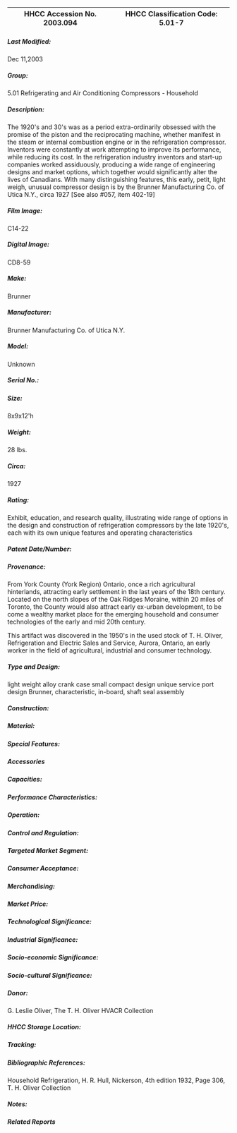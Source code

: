 | **HHCC Accession No. 2003.094** |**HHCC Classification Code:  5.01-7**|
| ----------- | ----------- |

##### Last Modified:
Dec 11,2003

##### Group:
5.01 Refrigerating and Air Conditioning Compressors - Household

##### Description:
The 1920's and 30's was as a period extra-ordinarily obsessed with the promise of the piston and the reciprocating machine, whether manifest in the steam or internal combustion engine or in the refrigeration compressor. Inventors were constantly at work attempting to improve its performance, while reducing its cost. In the refrigeration industry inventors and start-up companies worked assiduously, producing a wide range of engineering designs and market options, which together would significantly alter the lives of Canadians. With many distinguishing features, this early, petit, light weigh, unusual compressor design is by the Brunner Manufacturing Co. of Utica N.Y., circa 1927  [See also #057, item 402-19]

##### Film Image:
C14-22

##### Digital Image:
CD8-59

##### Make:
Brunner

##### Manufacturer:
Brunner Manufacturing Co. of Utica N.Y.

##### Model:
Unknown

##### Serial No.:


##### Size:
8x9x12'h

##### Weight:
28 lbs.

##### Circa:
1927

##### Rating:
Exhibit, education, and research quality, illustrating wide range of options in the design and construction of refrigeration compressors by the late 1920's, each with its own unique features and operating characteristics

##### Patent Date/Number:


##### Provenance:
From York County (York Region) Ontario, once a rich agricultural hinterlands, attracting early settlement in the last years of the 18th century. Located on the north slopes of the Oak Ridges Moraine, within 20 miles of Toronto, the County would also attract early ex-urban development, to be come a wealthy market place for the emerging household and consumer technologies of the early and mid 20th century. 

This artifact was discovered in the 1950's in the used stock of T. H. Oliver, Refrigeration and Electric Sales and Service, Aurora, Ontario, an early worker in the field of agricultural, industrial and consumer technology.

##### Type and Design:
light weight alloy crank case
small compact design
unique service port design
Brunner, characteristic, in-board, shaft seal assembly

##### Construction:


##### Material:


##### Special Features:


##### Accessories


##### Capacities:


##### Performance Characteristics:


##### Operation:


##### Control and Regulation:


##### Targeted Market Segment:


##### Consumer Acceptance:


##### Merchandising:


##### Market Price:


##### Technological Significance:


##### Industrial Significance:


##### Socio-economic Significance:


##### Socio-cultural Significance:


##### Donor:
G. Leslie Oliver, The T. H. Oliver HVACR Collection

##### HHCC Storage Location:


##### Tracking:


##### Bibliographic References:
Household Refrigeration, H. R. Hull, Nickerson, 4th edition 1932,  Page 306, T. H. Oliver Collection

##### Notes:


##### Related Reports

